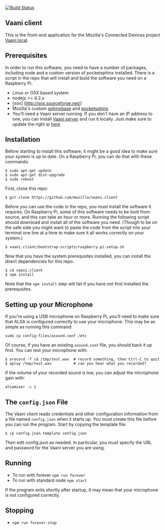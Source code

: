 [![Build Status](https://travis-ci.org/mozilla/vaani.client.svg?branch=master)](https://travis-ci.org/mozilla/vaani.client)

Vaani client
------------

This is the front-end application for the Mozilla's Connected Devices project [Vaani local](https://wiki.mozilla.org/Vaani).

Prerequisites
-----------
In order to run this software, you need to have a number of packages,
including node and a custom version of pocketsphinx installed. There
is a script in the repo that will install and build the software you
need on a Raspberry Pi.

- Linux or OSX based system
- nodejs >= 4.2.x
- [sox] (http://sox.sourceforge.net/)
- Mozilla's custom [sphinxbase](https://github.com/mozilla/sphinxbase) and [pocketsphinx](https://github.com/mozilla/pocketsphinx)
- You'll need a Vaani server running. If you don't have an IP address to one, you can install [Vaani server](https://github.com/mozilla/vaani.server) and run it locally. Just make sure to update the right ip [here](https://github.com/mozilla/vaani.client/blob/master/index.js#L19)

Installation
-----------
Before starting to install this software, it might be a good idea to
make sure your system is up to date. On a Raspberry Pi, you can do
that with these commands:

```
$ sudo apt-get update
$ sudo apt-get dist-upgrade
$ sudo reboot
```

First, clone this repo:

```
$ git clone https://github.com/mozilla/vaani.client
```

Before you can use the code in the repo, you must install the software
it requires. On Raspberry Pi, some of this software needs to be built
from source, and this can take an hour or more. Running the following
script should download and install all of the software you
need. (Though to be on the safe side you might want to paste the code
from the script into your terminal one line at a time to make sure it
all works correctly on your system.)

```
$ vaani.client/bootstrap-scripts/raspberry-pi-setup.sh
```

Now that you have the system prerequsites installed, you can install
the direct dependencies for this repo.

```
$ cd vaani.client
$ npm install
```

Note that the `npm install` step will fail if you have not first
installed the prerequsites.

Setting up your Microphone
--------------------------

If you're using a USB microphone on Raspberry Pi, you'll need to make
sure that ALSA is configured correctly to use your microphone. This
may be as simple as running this command:

```
sudo cp config-files/asound.conf /etc
```

Of course, if you have an existing `asound.conf` file, you should back
it up first. You can test your microphone with:

```
$ arecord -f cd /tmp/test.wav  # record something, then Ctrl-C to quit
$ aplay /tmp/test.wav          # can you hear what you recorded?
```

If the volume of your recorded sound is low, you can adjust the
microphone gain with:

```
alsamixer -c 1
```

The `config.json` File
----------------------

The Vaani client reads credentials and other configuration information
from a file named `config.json` when it starts up. You must create
this file before you can run the program. Start by copying the
template file:

```
$ cp config.json.template config.json
```

Then edit config.json as needed. In particular, you must specify the
URL and password for the Vaani server you are using.

Running
----------
- To run with forever `npm run forever`
- To run with standard node `npm start`

If the program exits shortly after startup, it may mean that
your microphone is not configured correctly.

Stopping
----------
- `npm run forever-stop`

